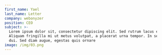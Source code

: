 ```yaml
---
first_name: Yael
last_name: Letter
company: webonyzer
position: CEO
subject: >-
  Lorem ipsum dolor sit, consectetur dipiscing elit. Sed rutrum lacus enim.
  Aliquam fringilla mi ut metus volutpat, a placerat urna tempor. In sed urna
  dui. Sed diam augue, egestas quis ornare
image: /img/03.png
---
```


